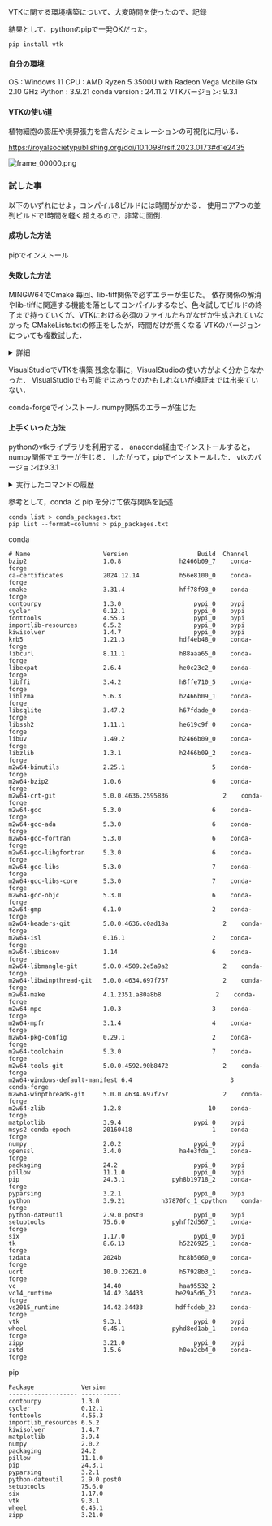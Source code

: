 VTKに関する環境構築について、大変時間を使ったので、記録

結果として、pythonのpipで一発OKだった。
```
pip install vtk
```


#### 自分の環境
OS : Windows 11
CPU : AMD Ryzen 5 3500U with Radeon Vega Mobile Gfx 2.10 GHz
Python : 3.9.21
conda version : 24.11.2
VTKバージョン: 9.3.1  

#### VTKの使い道
植物細胞の膨圧や境界張力を含んだシミュレーションの可視化に用いる．

https://royalsocietypublishing.org/doi/10.1098/rsif.2023.0173#d1e2435


![frame_00000.png](https://qiita-image-store.s3.ap-northeast-1.amazonaws.com/0/3830184/0a649954-cdd4-8248-120e-0e7c393e05fb.png)


### 試した事
以下のいずれにせよ，コンパイル&ビルドには時間がかかる．
使用コア7つの並列ビルドで1時間を軽く超えるので，非常に面倒．

#### 成功した方法
pipでインストール


#### 失敗した方法
MINGW64でCmake
毎回、lib-tiff関係で必ずエラーが生じた。
依存関係の解消やlib-tiffに関連する機能を落としてコンパイルするなど、色々試してビルドの終了まで持っていくが、VTKにおける必須のファイルたちがなぜか生成されていなかった
CMakeLists.txtの修正をしたが，時間だけが無くなる
VTKのバージョンについても複数試した．

<details><summary>詳細</summary>

1. MINGW64でのVTK構築
コマンド:
mingw32-make -j6
結果: multiple definition of `vtktiff__TIFFerrorHandlerExt' エラー発生
原因: TIFFモジュールの競合
2. CMakeによる依存関係の整理
コマンド:
pacman -S mingw-w64-x86_64-libtiff mingw-w64-x86_64-cmake
結果: TIFFモジュールのエラーが継続
3. TIFFモジュール無効化の試行
コマンド:
cmake -G "MinGW Makefiles" -DCMAKE_BUILD_TYPE=Release -DModule_vtktiff=OFF "C:/Users/user/Downloads/VTK-master"
結果: TIFFモジュールの無効化でエラーは解消されず
4. 再度のビルド（スレッド数を減らす）
コマンド:
mingw32-make -j4
結果: 同様のエラーが発生
5. 内部TIFFモジュールの削除と再試行
コマンド:
rm -rf C:/Users/user/Downloads/VTK-master/ThirdParty/tiff/vtktiff
結果: 内部TIFFモジュールが競合しているため、ビルドが失敗
6. 外部ライブラリの強制使用
コマンド:
cmake -G "MinGW Makefiles" -DCMAKE_BUILD_TYPE=Release -DVTK_USE_SYSTEM_TIFF=ON -DTIFF_INCLUDE_DIR=C:/msys64/mingw64/include -DTIFF_LIBRARY=C:/msys64/mingw64/lib/libtiff.dll.a "C:/Users/user/Downloads/VTK-master"
結果: TIFFモジュールに関するエラーが解消されず
7. ビルド環境の整備（必要なパッケージのインストール）
コマンド:
pacman -S mingw-w64-x86_64-binutils mingw-w64-x86_64-gcc
結果: エラーが解消せず、ビルドは未完了
8. Ninjaによる再試行
コマンド:
cmake -G "Ninja" -DCMAKE_BUILD_TYPE=Release -DTIFF_INCLUDE_DIR=/mingw64/include -DTIFF_LIBRARY=/mingw64/lib/libtiff.dll.a -DVTK_USE_SYSTEM_TIFF=ON ../vtk
結果: TIFFエラーが解消されず、ビルドに失敗
9. NetCDF無効化の試行
コマンド:
cmake -G Ninja -DVTK_MODULE_ENABLE_VTK_netcdf=NO
結果: NetCDFエラーが解消されず
</details>


VisualStudioでVTKを構築
残念な事に，VisualStudioの使い方がよく分からなかった．
VisualStudioでも可能ではあったのかもしれないが検証までは出来ていない．

conda-forgeでインストール
numpy関係のエラーが生じた


#### 上手くいった方法
pythonのvtkライブラリを利用する．
anaconda経由でインストールすると，numpy関係でエラーが生じる．
したがって，pipでインストールした．
vtkのバージョンは9.3.1

<details><summary>実行したコマンドの履歴</summary>

```
conda環境及びVTKのインストール
conda create -n vtk_env python=3.9
conda activate vtk_env

conda install -c conda-forge cmake
conda install -c conda-forge vtk
(error)conda install -c conda-forge mingw-w64
(error)conda install -c conda-forge mingw-w64-toolchain
conda install -c conda-forge m2w64-toolchain

VTKが上手く入っていないので，一旦，baseとvtk_envのvtkをremoveしてから，vtk_envだけに入れる

conda remove vtk

conda config --add channels conda-forge
conda config --set channel_priority strict


これを見ると，インストールは成功していそう
(vtk_env) C:\Users\user>python -c "import vtk; print(vtk.vtkVersion().GetVTKVersion())"
9.3.1

下に胚ってそう
"C:\Users\user\anaconda3\envs\vtk_env\Lib\site-packages\vtkmodules"

conda activate vtk_env
(vtk_env)を確認


VTKはpipでインストール
condaとpipのインストール状況を確認
conda list vtk
pip show vtk

conda remove vtk
pip uninstall vtk


conda install pip
pip install vtk==9.3.1


numpyでエラー
anaconda3フォルダに飛んで，手動でnumpy関係フォルダを削除(2フォルダ)

再度，pipでnumpyとvtkをインストール
```
</details>

参考として，conda と pip を分けて依存関係を記述

```
conda list > conda_packages.txt
pip list --format=columns > pip_packages.txt
```


conda

```
# Name                    Version                   Build  Channel
bzip2                     1.0.8                h2466b09_7    conda-forge
ca-certificates           2024.12.14           h56e8100_0    conda-forge
cmake                     3.31.4               hff78f93_0    conda-forge
contourpy                 1.3.0                    pypi_0    pypi
cycler                    0.12.1                   pypi_0    pypi
fonttools                 4.55.3                   pypi_0    pypi
importlib-resources       6.5.2                    pypi_0    pypi
kiwisolver                1.4.7                    pypi_0    pypi
krb5                      1.21.3               hdf4eb48_0    conda-forge
libcurl                   8.11.1               h88aaa65_0    conda-forge
libexpat                  2.6.4                he0c23c2_0    conda-forge
libffi                    3.4.2                h8ffe710_5    conda-forge
liblzma                   5.6.3                h2466b09_1    conda-forge
libsqlite                 3.47.2               h67fdade_0    conda-forge
libssh2                   1.11.1               he619c9f_0    conda-forge
libuv                     1.49.2               h2466b09_0    conda-forge
libzlib                   1.3.1                h2466b09_2    conda-forge
m2w64-binutils            2.25.1                        5    conda-forge
m2w64-bzip2               1.0.6                         6    conda-forge
m2w64-crt-git             5.0.0.4636.2595836               2    conda-forge
m2w64-gcc                 5.3.0                         6    conda-forge
m2w64-gcc-ada             5.3.0                         6    conda-forge
m2w64-gcc-fortran         5.3.0                         6    conda-forge
m2w64-gcc-libgfortran     5.3.0                         6    conda-forge
m2w64-gcc-libs            5.3.0                         7    conda-forge
m2w64-gcc-libs-core       5.3.0                         7    conda-forge
m2w64-gcc-objc            5.3.0                         6    conda-forge
m2w64-gmp                 6.1.0                         2    conda-forge
m2w64-headers-git         5.0.0.4636.c0ad18a               2    conda-forge
m2w64-isl                 0.16.1                        2    conda-forge
m2w64-libiconv            1.14                          6    conda-forge
m2w64-libmangle-git       5.0.0.4509.2e5a9a2               2    conda-forge
m2w64-libwinpthread-git   5.0.0.4634.697f757               2    conda-forge
m2w64-make                4.1.2351.a80a8b8               2    conda-forge
m2w64-mpc                 1.0.3                         3    conda-forge
m2w64-mpfr                3.1.4                         4    conda-forge
m2w64-pkg-config          0.29.1                        2    conda-forge
m2w64-toolchain           5.3.0                         7    conda-forge
m2w64-tools-git           5.0.0.4592.90b8472               2    conda-forge
m2w64-windows-default-manifest 6.4                           3    conda-forge
m2w64-winpthreads-git     5.0.0.4634.697f757               2    conda-forge
m2w64-zlib                1.2.8                        10    conda-forge
matplotlib                3.9.4                    pypi_0    pypi
msys2-conda-epoch         20160418                      1    conda-forge
numpy                     2.0.2                    pypi_0    pypi
openssl                   3.4.0                ha4e3fda_1    conda-forge
packaging                 24.2                     pypi_0    pypi
pillow                    11.1.0                   pypi_0    pypi
pip                       24.3.1             pyh8b19718_2    conda-forge
pyparsing                 3.2.1                    pypi_0    pypi
python                    3.9.21          h37870fc_1_cpython    conda-forge
python-dateutil           2.9.0.post0              pypi_0    pypi
setuptools                75.6.0             pyhff2d567_1    conda-forge
six                       1.17.0                   pypi_0    pypi
tk                        8.6.13               h5226925_1    conda-forge
tzdata                    2024b                hc8b5060_0    conda-forge
ucrt                      10.0.22621.0         h57928b3_1    conda-forge
vc                        14.40                haa95532_2  
vc14_runtime              14.42.34433         he29a5d6_23    conda-forge
vs2015_runtime            14.42.34433         hdffcdeb_23    conda-forge
vtk                       9.3.1                    pypi_0    pypi
wheel                     0.45.1             pyhd8ed1ab_1    conda-forge
zipp                      3.21.0                   pypi_0    pypi
zstd                      1.5.6                h0ea2cb4_0    conda-forge
```


pip
```
Package             Version
------------------- -----------
contourpy           1.3.0
cycler              0.12.1
fonttools           4.55.3
importlib_resources 6.5.2
kiwisolver          1.4.7
matplotlib          3.9.4
numpy               2.0.2
packaging           24.2
pillow              11.1.0
pip                 24.3.1
pyparsing           3.2.1
python-dateutil     2.9.0.post0
setuptools          75.6.0
six                 1.17.0
vtk                 9.3.1
wheel               0.45.1
zipp                3.21.0
```




